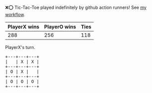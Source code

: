 :x::o: Tic-Tac-Toe played indefinitely by github action runners! See [my workflow](.github/workflows/play.yaml).

|PlayerX wins|PlayerO wins|Ties|
|-|-|-|
|288|256|118|

PlayerX's turn.

<pre>
+---+---+---+
|   | X | X |
+---+---+---+
| O | X |   |
+---+---+---+
| O | O | O |
+---+---+---+
</pre>